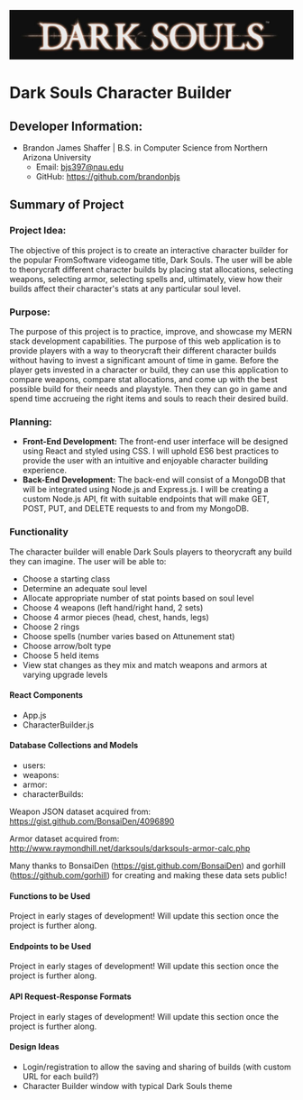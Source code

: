 ![Alt Text](https://github.com/brandonbjs/dark-souls-character-builder/blob/main/public/images/dark-souls-title.jpg)
# Dark Souls Character Builder

## Developer Information:
* Brandon James Shaffer | B.S. in Computer Science from Northern Arizona University
  * Email: bjs397@nau.edu
  * GitHub: https://github.com/brandonbjs

## Summary of Project

### Project Idea:
The objective of this project is to create an interactive character builder for the popular FromSoftware videogame title, Dark Souls. The user will be able to theorycraft different character builds by placing stat allocations, selecting weapons, selecting armor, selecting spells and, ultimately, view how their builds affect their character's stats at any particular soul level.

### Purpose:
The purpose of this project is to practice, improve, and showcase my MERN stack development capabilities. The purpose of this web application is to provide players with a way to theorycraft their different character builds without having to invest a significant amount of time in game. Before the player gets invested in a character or build, they can use this application to compare weapons, compare stat allocations, and come up with the best possible build for their needs and playstyle. Then they can go in game and spend time accrueing the right items and souls to reach their desired build.

### Planning: 
* **Front-End Development:** The front-end user interface will be designed using React and styled using CSS. I will uphold ES6 best practices to provide the user with an intuitive and enjoyable character building experience.
*  **Back-End Development:** The back-end will consist of a MongoDB that will be integrated using Node.js and Express.js. I will be creating a custom Node.js API, fit with suitable endpoints that will make GET, POST, PUT, and DELETE requests to and from my MongoDB.

### Functionality
The character builder will enable Dark Souls players to theorycraft any build they can imagine. The user will be able to: 
* Choose a starting class
* Determine an adequate soul level
* Allocate appropriate number of stat points based on soul level
* Choose 4 weapons (left hand/right hand, 2 sets)
* Choose 4 armor pieces (head, chest, hands, legs)
* Choose 2 rings
* Choose spells (number varies based on Attunement stat)
* Choose arrow/bolt type
* Choose 5 held items
* View stat changes as they mix and match weapons and armors at varying upgrade levels

#### React Components
* App.js
* CharacterBuilder.js

#### Database Collections and Models
* users: 
* weapons:
* armor:
* characterBuilds:

Weapon JSON dataset acquired from: https://gist.github.com/BonsaiDen/4096890

Armor dataset acquired from: http://www.raymondhill.net/darksouls/darksouls-armor-calc.php

Many thanks to BonsaiDen (https://gist.github.com/BonsaiDen) and gorhill (https://github.com/gorhill) for creating and making these data sets public!

#### Functions to be Used
Project in early stages of development! Will update this section once the project is further along.

#### Endpoints to be Used
Project in early stages of development! Will update this section once the project is further along.

#### API Request-Response Formats
Project in early stages of development! Will update this section once the project is further along.

#### Design Ideas
* Login/registration to allow the saving and sharing of builds (with custom URL for each build?)
* Character Builder window with typical Dark Souls theme
